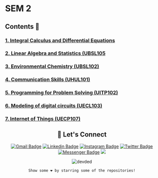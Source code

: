 # SEM 2 
## Contents 🚀
### [1. Integral Calculus and Differential Equations](https://github.com/swayamterode/GHRCEM/tree/main/Assignments%2C%20Notes%20and%20Question%20Papers/SEM%202/1.%20Integral%20Calculus%20and%20Differential%20Equations%20(UBSL104))
### [2. Linear Algebra and Statistics (UBSL105](https://github.com/swayamterode/GHRCEM/tree/main/Assignments%2C%20Notes%20and%20Question%20Papers/SEM%202/2.%20Linear%20Algebra%20and%20Statistics%20(UBSL105))
### [3. Environmental Chemistry (UBSL102)](https://github.com/swayamterode/GHRCEM/tree/main/Assignments%2C%20Notes%20and%20Question%20Papers/SEM%202/3.%20Environmental%20Chemistry%20(UBSL102))
### [4. Communication Skills (UHUL101)](https://github.com/swayamterode/GHRCEM/tree/main/Assignments%2C%20Notes%20and%20Question%20Papers/SEM%202/4.%20Communication%20Skills%20(UHUL101))
### [5. Programming for Problem Solving (UITP102)](https://github.com/swayamterode/GHRCEM/tree/main/Assignments%2C%20Notes%20and%20Question%20Papers/SEM%202/5.%20Programming%20for%20Problem%20Solving%20(UITP102))
### [6. Modeling of digital circuits (UECL103)](https://github.com/swayamterode/GHRCEM/tree/main/Assignments%2C%20Notes%20and%20Question%20Papers/SEM%202/6.%20Modeling%20of%20digital%20circuits%20(UECL103))
### [7. Internet of Things (UECP107)](https://github.com/swayamterode/GHRCEM/tree/main/Assignments%2C%20Notes%20and%20Question%20Papers/SEM%202/7.%20Internet%20of%20Things%20(UECP107))

<div align="center">
  
## 👨 Let's Connect

  [![Gmail Badge](https://img.shields.io/badge/-swayamterodex@gmail.com-c14438?style=flat&logo=Gmail&logoColor=white)](mailto:swayamterodex@gmail.com "Connect via Email")
  [![Linkedin Badge](https://img.shields.io/badge/Swayam%20Terode-0072b1?style=flat&logo=Linkedin&logoColor=white)](https://www.linkedin.com/in/swayam-terode/ "Connect on LinkedIn")
  [![Instagram Badge](https://img.shields.io/badge/-@swayamterode-important?style=flat&logo=Instagram&logoColor=white)](https://m.me/swayamterode "Connect on Instagram")
  [![Twitter Badge](https://img.shields.io/badge/-@swayamterode-00acee?style=flat&logo=Twitter&logoColor=white)](https://twitter.com/intent/follow?screen_name=swayamterode "Follow on Twitter")
  [![Messenger Badge](https://img.shields.io/badge/-Messenger-0078FF?style=flat&logo=Messenger&logoColor=white)](https://m.me/terodeswayam "Connect on Facebook")
  ![](https://img.shields.io/youtube/channel/subscribers/UCaNo4d9GJPHCa5az5g_zM1Q)

</div>

<div align="center">
  
  <p align="center"> <img src="https://komarev.com/ghpvc/?username=swayamterode" alt="devded" /> </p>

    Show some ❤️ by starring some of the repositories!

</div>
